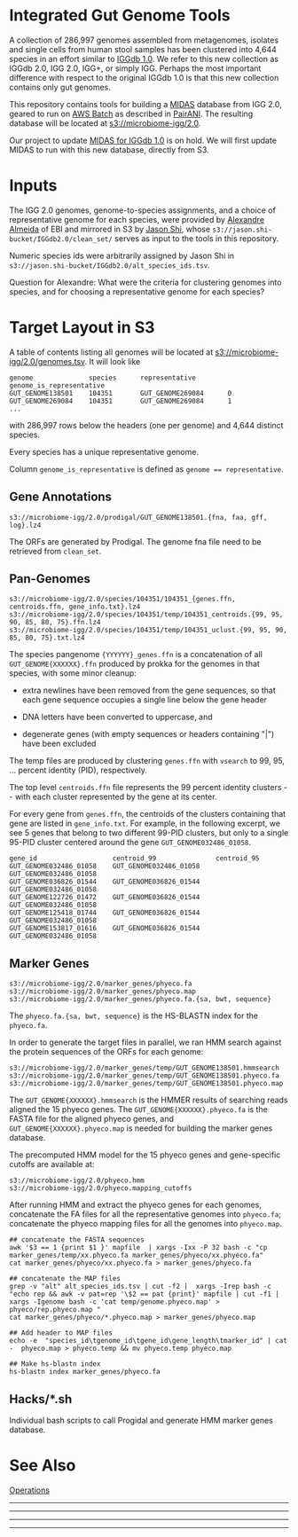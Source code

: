 # Integrated Gut Genome Tools

A collection of 286,997 genomes assembled from metagenomes, isolates and single cells from human stool samples has been clustered into 4,644 species in an effort similar to [IGGdb 1.0](https://github.com/snayfach/IGGdb).   We refer to this new collection as IGGdb 2.0, IGG 2.0, IGG+, or simply IGG.  Perhaps the most important difference with respect to the original IGGdb 1.0 is that this new collection contains only gut genomes.

This repository contains tools for building a [MIDAS](https://github.com/snayfach/MIDAS) database from IGG 2.0, geared to run on [AWS Batch](https://aws.amazon.com/batch/) as described in [PairANI](https://github.com/czbiohub/pairani/wiki).  The resulting database will be located at [s3://microbiome-igg/2.0](http://microbiome-igg.s3.amazonaws.com/2.0/README.TXT).

Our project to update [MIDAS for IGGdb 1.0](https://github.com/czbiohub/MIDAS-IGGdb/blob/master/README.md) is on hold.  We will first update MIDAS to run with this new database, directly from S3.

# Inputs

The IGG 2.0 genomes, genome-to-species assignments, and a choice of representative genome for each species, were provided by [Alexandre Almeida](https://www.ebi.ac.uk/about/people/alexandre-almeida) of EBI and mirrored in S3 by [Jason Shi](http://docpollard.org/people/jason-shi/), whose `s3://jason.shi-bucket/IGGdb2.0/clean_set/` serves as input to the tools in this repository.

Numeric species ids were arbitrarily assigned by Jason Shi in `s3://jason.shi-bucket/IGGdb2.0/alt_species_ids.tsv`.

Question for Alexandre:   What were the criteria for clustering genomes into species, and for choosing a representative genome for each species?

# Target Layout in S3

A table of contents listing all genomes will be located at [s3://microbiome-igg/2.0/genomes.tsv](http://microbiome-igg.s3.amazonaws.com/2.0/genomes.tsv).  It will look like
```
genome              species      representative        genome_is_representative
GUT_GENOME138501    104351       GUT_GENOME269084      0
GUT_GENOME269084    104351       GUT_GENOME269084      1
...
```
with 286,997 rows below the headers (one per genome) and 4,644 distinct species.

Every species has a unique representative genome.

Column `genome_is_representative` is defined as `genome == representative`.

## Gene Annotations

```
s3://microbiome-igg/2.0/prodigal/GUT_GENOME138501.{fna, faa, gff, log}.lz4
```

The ORFs are generated by Prodigal. The genome fna file need to be retrieved from `clean_set`. 

## Pan-Genomes
```
s3://microbiome-igg/2.0/species/104351/104351_{genes.ffn, centroids.ffn, gene_info.txt}.lz4
s3://microbiome-igg/2.0/species/104351/temp/104351_centroids.{99, 95, 90, 85, 80, 75}.ffn.lz4
s3://microbiome-igg/2.0/species/104351/temp/104351_uclust.{99, 95, 90, 85, 80, 75}.txt.lz4
```
The species pangenome `{YYYYYY}_genes.ffn` is a concatenation of all `GUT_GENOME{XXXXXX}.ffn` produced by prokka for the genomes in that species, with some minor cleanup: 

  * extra newlines have been removed from the gene sequences, so that each gene sequence occupies a single line below the gene header

  * DNA letters have been converted to uppercase, and 

  * degenerate genes (with empty sequences or headers containing "|") have been excluded

The temp files are produced by clustering `genes.ffn` with `vsearch` to 99, 95, ... percent identity (PID), respectively.

The top level `centroids.ffn` file represents the 99 percent identity clusters -- with each cluster represented by the gene at its center.

For every gene from `genes.ffn`, the centroids of the clusters containing that gene are listed in `gene_info.txt`.  For example, in the following excerpt, we see 5 genes that belong to two different 99-PID clusters, but only to a single 95-PID cluster centered around the gene `GUT_GENOME032486_01058`.
```
gene_id                   centroid_99               centroid_95
GUT_GENOME032486_01058    GUT_GENOME032486_01058    GUT_GENOME032486_01058
GUT_GENOME036826_01544    GUT_GENOME036826_01544    GUT_GENOME032486_01058
GUT_GENOME122726_01472    GUT_GENOME036826_01544    GUT_GENOME032486_01058
GUT_GENOME125418_01744    GUT_GENOME036826_01544    GUT_GENOME032486_01058
GUT_GENOME153817_01616    GUT_GENOME036826_01544    GUT_GENOME032486_01058
```

## Marker Genes
```
s3://microbiome-igg/2.0/marker_genes/phyeco.fa
s3://microbiome-igg/2.0/marker_genes/phyeco.map
s3://microbiome-igg/2.0/marker_genes/phyeco.fa.{sa, bwt, sequence}
```
The `phyeco.fa.{sa, bwt, sequence}` is the HS-BLASTN index for the `phyeco.fa`.

In order to generate the target files in parallel, we ran HMM search against the protein sequences of the ORFs for each genome:

```
s3://microbiome-igg/2.0/marker_genes/temp/GUT_GENOME138501.hmmsearch
s3://microbiome-igg/2.0/marker_genes/temp/GUT_GENOME138501.phyeco.fa
s3://microbiome-igg/2.0/marker_genes/temp/GUT_GENOME138501.phyeco.map
```

The `GUT_GENOME{XXXXXX}.hmmsearch` is the HMMER results of searching reads aligned the 15 phyeco genes. 
The `GUT_GENOME{XXXXXX}.phyeco.fa` is the FASTA file for the aligned phyeco genes, and `GUT_GENOME{XXXXXX}.phyeco.map` is needed for building the marker genes database.

The precomputed HMM model for the 15 phyeco genes and gene-specific cutoffs are available at:

```
s3://microbiome-igg/2.0/phyeco.hmm
s3://microbiome-igg/2.0/phyeco.mapping_cutoffs
```

After running HMM and extract the phyeco genes for each genomes, concatenate the FA files for all the representative genomes into `phyeco.fa`; concatenate the phyeco mapping files for all the genomes into `phyeco.map`.

```
## concatenate the FASTA sequences
awk '$3 == 1 {print $1 }' mapfile  | xargs -Ixx -P 32 bash -c "cp marker_genes/temp/xx.phyeco.fa marker_genes/phyeco/xx.phyeco.fa"
cat marker_genes/phyeco/xx.phyeco.fa > marker_genes/phyeco.fa

## concatenate the MAP files
grep -v "alt" alt_species_ids.tsv | cut -f2 |  xargs -Irep bash -c "echo rep && awk -v pat=rep '\$2 == pat {print}' mapfile | cut -f1 | xargs -Igenome bash -c 'cat temp/genome.phyeco.map' > phyeco/rep.phyeco.map "
cat marker_genes/phyeco/*.phyeco.map > marker_genes/phyeco.map

## Add header to MAP files
echo -e  "species_id\tgenome_id\tgene_id\gene_length\tmarker_id" | cat -  phyeco.map > phyeco.temp && mv phyeco.temp phyeco.map

## Make hs-blastn index
hs-blastn index marker_genes/phyeco.fa
```

## Hacks/*.sh

Individual bash scripts to call Progidal and generate HMM marker genes database. 


# See Also

[Operations](https://github.com/czbiohub/iggtools/wiki/Operations)
***

***

***

***
